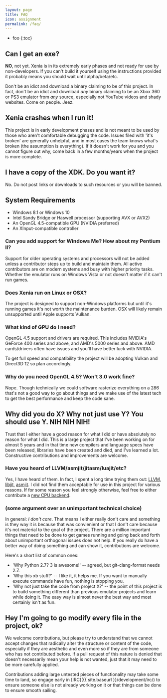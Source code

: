 ```yaml
---
layout: page
title: FAQ
icon: assignment
permalink: /faq/
---
```


* foo
{:toc}

## Can I get an exe?

**NO**, not yet. Xenia is in its extremely early phases and not ready for use by
non-developers. If you can't build it yourself using the instructions provided
it probably means you should wait until alpha/beta/etc.

Don't be an idiot and download a binary claiming to be of this project. In fact,
don't be an idiot and download *any* binary claiming to be an Xbox 360 or PS3
emulator from *any* source, especially not YouTube videos and shady websites.
Come on people. Jeez.

## Xenia crashes when I run it!

This project is in early development phases and is not meant to be used by those
who aren't comfortable debugging the code. Issues filed with 'it's broken' are
generally unhelpful, and in most cases the team knows what's broken (the
assumption is everything). If it doesn't work for you and you cannot figure out
why, come back in a few months/years when the project is more complete.

## I have a copy of the XDK. Do you want it?

No. Do not post links or downloads to such resources or you will be banned.

## System Requirements

* Windows 8.1 or Windows 10
* Intel Sandy Bridge or Haswell processor (supporting AVX or AVX2)
* An OpenGL 4.5-compatible GPU (NVIDIA preferred)
* An XInput-compatible controller

### Can you add support for Windows Me? How about my Pentium II?

Support for older operating systems and processors will not be added unless a
contributor steps up to build and maintain them. All active contributors are on
modern systems and busy with higher priority tasks. Whether the emulator runs on
Windows Vista or not doesn't matter if it can't run games.

### Does Xenia run on Linux or OSX?

The project is designed to support non-Windows platforms but until it's running
games it's not worth the maintenance burden. OSX will likely remain unsupported
until Apple supports Vulkan.

### What kind of GPU do I need?

OpenGL 4.5 support and drivers are required. This includes NVIDIA's GeForce 400
series and above, and AMD's 5000 series and above. AMD cards/drivers often have
issues and you'll have better luck with NVIDIA.

To get full speed and compatibility the project will be adopting Vulkan and
Direct3D 12 so plan accordingly.

### Why do you need OpenGL 4.5? Won't 3.0 work fine?

Nope. Though technically we could software rasterize everything on a 286 that's
not a good way to go about things and we make use of the latest tech to get the
best performance and keep the code sane.

## Why did you do X? Why not just use Y? You should use Y. NIH NIH NIH!

Trust that I either have a good reason for what I did or have absolutely no
reason for what I did. This is a large project that I've been working on
for almost 5 years and in that time new compilers and language specs have
been released, libraries have been created and died, and I've learned a lot.
Constructive contributions and improvements are welcome.

### Have you heard of LLVM/asmjit/jitasm/luajit/etc?

Yes, I have heard of them. In fact, I spent a long time trying them out:
[LLVM](https://github.com/benvanik/xenia/tree/85bdbd24d1b5923cfb104f45194a96e7ac57026e/src/xenia/cpu/codegen),
[libjit](https://github.com/benvanik/xenia/tree/eee856be0499a4bc721b6097f5f2b9446929f2cc/src/xenia/cpu/libjit),
[asmjit](https://github.com/benvanik/xenia/tree/ca208fa60a0285d396409743064784cc2320c094/src/xenia/cpu/x64).
I did not find them acceptable for use in this project for various reasons. If
for some reason you feel strongly otherwise, feel free to either contribute a
[new CPU backend](https://github.com/benvanik/xenia/tree/master/src/xenia/cpu/backend).

### (some argument over an unimportant technical choice)

In general: *I don't care*.
That means I either really don't care and something is they way it is because
that was convienient or that I don't care because it's not material to the goal
of the project. There are a million important things that need to be done to get
games running and going back and forth about unimportant orthogonal issues does
not help. If you really do have a better way of doing something and can show it,
contributions are welcome.

Here's a short list of common ones:

* 'Why Python 2.7? 3 is awesome!' -- agreed, but git-clang-format needs 2.7.
* 'Why this xb stuff?' -- I like it, it helps me. If you want to
manually execute commands have fun, nothing is stopping you.
* 'Why not just take the code from project X?' -- the point of this project
is to build something different than previous emulator projects and learn while
doing it. The easy way is almost never the best way and most certainly isn't as
fun.

## Hey I'm going to go modify every file in the project, ok?

We welcome contributions, but please try to understand that we cannot accept
changes that radically alter the structure or content of the code, especially
if they are aesthetic and even more so if they are from someone who has not
contributed before. If a pull request of this nature is denied that doesn't
necessarily mean your help is not wanted, just that it may need to be more
carefully applied.

Contributions adding large untested pieces of functionality may take some time
to land, so engage early in [IRC]({{ site.baseurl }}/development/irc/) to ensure
someone else is not already working on it or that things can be done to ensure
smooth sailing.
